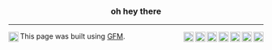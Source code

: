 <!--
<img src="https://myoctocat.com/assets/images/base-octocat.svg" height=100 align="right" display="inline-block">
<span display="inline">🔭 I’m currently working on ... My Github Profile Readme.<br />
                                      🦎 I’m currently learning ... BASIC.<br />
                                      📫 How to reach me: ... No, don't @ me bruh.</span>

### Relevant Links
|  | Link | Description | Tags  
| :---  | :--- | :---        | :---: 
| :atom: | [github.com](https://github.com/) | Typing : will bring up a list of suggested emoji. The list will filter as you type, so once you find the emoji you're looking for, press Tab or Enter to complete the highlighted result. | #tags #tagline #heyimatag |
| 🍒 | [github.com](https://github.com/) | You can tell GitHub to hide content from the rendered Markdown by placing the content in an HTML comment. | #taggoeshere #itsatag #tags |
| 🍍 | [github.com](https://github.com/) | You can tell GitHub to hide content from the rendered Markdown by placing the content in an HTML comment. | #taggoeshere #itsatag #tags |
-->

<h3 align="center">oh hey there</h3>

---

<img src="https://myoctocat.com/assets/images/base-octocat.svg" height=20 align="left" display="inline">

<span display="inline" align="right">This page was built using [GFM](https://github.github.com/gfm/).</span>
<img src="https://myoctocat.com/assets/images/base-octocat.svg" height=20 align="right" display="inline">
<img src="https://myoctocat.com/assets/images/base-octocat.svg" height=20 align="right" display="inline">
<img src="https://myoctocat.com/assets/images/base-octocat.svg" height=20 align="right" display="inline">
<img src="https://myoctocat.com/assets/images/base-octocat.svg" height=20 align="right" display="inline">
<img src="https://myoctocat.com/assets/images/base-octocat.svg" height=20 align="right" display="inline">
<img src="https://myoctocat.com/assets/images/base-octocat.svg" height=20 align="right" display="inline">
<img src="https://myoctocat.com/assets/images/base-octocat.svg" height=20 align="right" display="inline">


<!--
![This is an image](https://myoctocat.com/assets/images/base-octocat.svg)
-->
